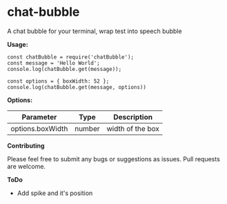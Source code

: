 # chat-bubble
A chat bubble for your terminal, wrap test into speech bubble

**Usage:**

```
const chatBubble = require('chatBubble');
const message = 'Hello World';
console.log(chatBubble.get(message));

const options = { boxWidth: 52 };
console.log(chatBubble.get(message, options))
```


**Options:**

Parameter | Type | Description
------|------ | -------------
options.boxWidth | number | width of the box


**Contributing**

Please feel free to submit any bugs or suggestions as issues. Pull requests are welcome.


**ToDo**

- Add spike and it's position
